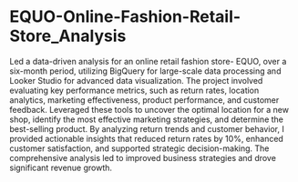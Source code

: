 # EQUO-Online-Fashion-Retail-Store_Analysis

Led a data-driven analysis for an online retail fashion store- EQUO, over a six-month period, utilizing BigQuery for large-scale data processing and Looker Studio for advanced data visualization.
The project involved evaluating key performance metrics, such as return rates, location analytics, marketing effectiveness, product performance, and customer feedback.
Leveraged these tools to uncover the optimal location for a new shop, identify the most effective marketing strategies, and determine the best-selling product.
By analyzing return trends and customer behavior, I provided actionable insights that reduced return rates by 10%, enhanced customer satisfaction, and supported strategic decision-making.
The comprehensive analysis led to improved business strategies and drove significant revenue growth.
